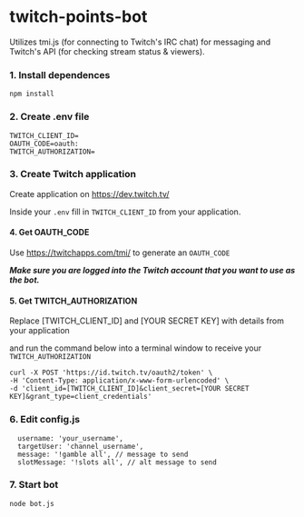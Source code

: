 # twitch-points-bot
Utilizes tmi.js (for connecting to Twitch's IRC chat) for messaging and Twitch's API (for checking stream status & viewers).

### 1. Install dependences
`npm install`


### 2. Create .env file
```
TWITCH_CLIENT_ID=
OAUTH_CODE=oauth:  
TWITCH_AUTHORIZATION=
```

### 3. Create Twitch application
Create application on https://dev.twitch.tv/ 

Inside your `.env` fill in `TWITCH_CLIENT_ID` from your application.

#### 4. Get OAUTH_CODE 
Use https://twitchapps.com/tmi/ to generate an `OAUTH_CODE`

__*Make sure you are logged into the Twitch account that you want to use as the bot.*__



#### 5. Get TWITCH_AUTHORIZATION
Replace [TWITCH_CLIENT_ID] and [YOUR SECRET KEY] with details from your application

and run the command below into a terminal window to receive your `TWITCH_AUTHORIZATION` 
```
curl -X POST 'https://id.twitch.tv/oauth2/token' \
-H 'Content-Type: application/x-www-form-urlencoded' \
-d 'client_id=[TWITCH_CLIENT_ID]&client_secret=[YOUR SECRET KEY]&grant_type=client_credentials'
```

### 6. Edit config.js
```
  username: 'your_username',
  targetUser: 'channel_username',
  message: '!gamble all', // message to send
  slotMessage: '!slots all', // alt message to send
```

### 7. Start bot
`node bot.js`
